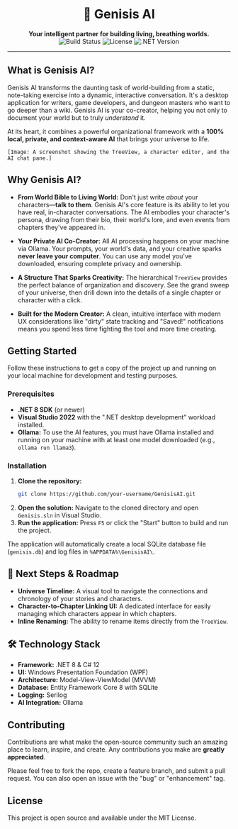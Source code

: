 <div align="center">
  <br/>
  <h1>🌌 Genisis AI</h1>
  <strong>Your intelligent partner for building living, breathing worlds.</strong>
  <br/>
</div>

<div align="center">
  <!-- Placeholder for badges -->
  <img src="https://img.shields.io/badge/build-passing-green" alt="Build Status">
  <img src="https://img.shields.io/badge/license-MIT-blue" alt="License">
  <img src="https://img.shields.io/badge/.NET-8.0-purple" alt=".NET Version">
</div>

---

## What is Genisis AI?

Genisis AI transforms the daunting task of world-building from a static, note-taking exercise into a dynamic, interactive conversation. It's a desktop application for writers, game developers, and dungeon masters who want to go deeper than a wiki. Genisis AI is your co-creator, helping you not only to document your world but to truly *understand* it.

At its heart, it combines a powerful organizational framework with a **100% local, private, and context-aware AI** that brings your universe to life.

<!-- Placeholder for a screenshot or GIF of the app in action -->
`[Image: A screenshot showing the TreeView, a character editor, and the AI chat pane.]`

## Why Genisis AI?

*   **From World Bible to Living World:** Don't just write *about* your characters—**talk to them**. Genisis AI's core feature is its ability to let you have real, in-character conversations. The AI embodies your character's persona, drawing from their bio, their world's lore, and even events from chapters they've appeared in.

*   **Your Private AI Co-Creator:** All AI processing happens on your machine via Ollama. Your prompts, your world's data, and your creative sparks **never leave your computer**. You can use any model you've downloaded, ensuring complete privacy and ownership.

*   **A Structure That Sparks Creativity:** The hierarchical `TreeView` provides the perfect balance of organization and discovery. See the grand sweep of your universe, then drill down into the details of a single chapter or character with a click.

*   **Built for the Modern Creator:** A clean, intuitive interface with modern UX considerations like "dirty" state tracking and "Saved!" notifications means you spend less time fighting the tool and more time creating.

## Getting Started

Follow these instructions to get a copy of the project up and running on your local machine for development and testing purposes.

### Prerequisites

*   **.NET 8 SDK** (or newer)
*   **Visual Studio 2022** with the ".NET desktop development" workload installed.
*   **Ollama:** To use the AI features, you must have Ollama installed and running on your machine with at least one model downloaded (e.g., `ollama run llama3`).

### Installation

1.  **Clone the repository:**
    ```sh
    git clone https://github.com/your-username/GenisisAI.git
    ```
2.  **Open the solution:** Navigate to the cloned directory and open `Genisis.sln` in Visual Studio.
3.  **Run the application:** Press `F5` or click the "Start" button to build and run the project.

The application will automatically create a local SQLite database file (`genisis.db`) and log files in `%APPDATA%\GenisisAI\`.

## 🚀 Next Steps & Roadmap

*   **Universe Timeline:** A visual tool to navigate the connections and chronology of your stories and characters.
*   **Character-to-Chapter Linking UI:** A dedicated interface for easily managing which characters appear in which chapters.
*   **Inline Renaming:** The ability to rename items directly from the `TreeView`.

## 🛠️ Technology Stack

*   **Framework:** .NET 8 & C# 12
*   **UI:** Windows Presentation Foundation (WPF)
*   **Architecture:** Model-View-ViewModel (MVVM)
*   **Database:** Entity Framework Core 8 with SQLite
*   **Logging:** Serilog
*   **AI Integration:** Ollama

## Contributing

Contributions are what make the open-source community such an amazing place to learn, inspire, and create. Any contributions you make are **greatly appreciated**.

Please feel free to fork the repo, create a feature branch, and submit a pull request. You can also open an issue with the "bug" or "enhancement" tag.

## License

This project is open source and available under the MIT License.


